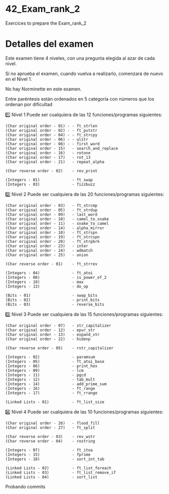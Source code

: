 # 42_Exam_rank_2
Exercices to prepare the Exam_rank_2

# Detalles del examen
Este examen tiene 4 niveles, con una pregunta elegida al azar de cada nivel.

Si no aprueba el examen, cuando vuelva a realizarlo, comenzará de nuevo en el Nivel 1.

No hay Norminette en este examen.

Entre paréntesis están ordenados en 5 categoría con números que los ordenan por dificultad

1️⃣ Nivel 1
Puede ser cualquiera de las 12 funciones/programas siguientes:

    (Char original order - 01) - - ft_strlen
    (Char original order - 02) - - ft_putstr
    (Char original order - 04) - - ft_strcpy
    (Char original order - 06) - - ulstr
    (Char original order - 08) - - first_word
    (Char original order - 15)   - search_and_replace
    (Char original order - 16)   - rotone
    (Char original order - 17)   - rot_13
    (Char original order - 21)   - repeat_alpha

    (Char reverse order - 02)    - rev_print

    (Integers - 01)              - ft_swap
    (Integers - 03)              - fizzbuzz

2️⃣ Nivel 2
Puede ser cualquiera de las 20 funciones/programas siguientes:

    (Char original order - 03)   - ft_strcmp
    (Char original order - 05)   - ft_strdup
    (Char original order - 09)   - last_word
    (Char original order - 10)   - camel_to_snake
    (Char original order - 11)   - snake_to_camel
    (Char original order - 14)   - alpha_mirror
    (Char original order - 18)   - ft_strspn
    (Char original order - 19)   - ft_strcspn
    (Char original order - 20)   - ft_strpbrk
    (Char original order - 23)   - inter
    (Char original order - 24)   - wdmatch
    (Char original order - 25)   - union

    (Char reverse order - 01)    - ft_strrev

    (Integers - 04)              - ft_atoi
    (Integers - 08)              - is_power_of_2
    (Integers - 10)              - max
    (Integers - 13)              - do_op

    (Bits - 01)                  - swap_bits
    (Bits - 02)                  - print_bits
    (Bits - 03)                  - reverse_bits

3️⃣ Nivel 3
Puede ser cualquiera de las 15 funciones/programas siguientes:

    (Char original order - 07)   - str_capitalizer
    (Char original order - 12)   - epur_str
    (Char original order - 13)   - expand_str
    (Char original order - 22)   - hidenp

    (Char reverse order - 05)    - rstr_capitalizer

    (Integers - 02)              - paramsum
    (Integers - 05)              - ft_atoi_base
    (Integers - 06)              - print_hex
    (Integers - 09)              - lcm
    (Integers - 11)              - pgcd
    (Integers - 12)              - tab_mult
    (Integers - 14)              - add_prime_sum
    (Integers - 16)              - ft_range
    (Integers - 17)              - ft_rrange

    (Linked Lists - 01)          - ft_list_size

4️⃣ Nivel 4
Puede ser cualquiera de las 10 funciones/programas siguientes:

    (Char original order - 26)   - flood_fill
    (Char original order - 27)   - ft_split

    (Char reverse order - 03)    - rev_wstr
    (Char reverse order - 04)    - rostring

    (Integers - 07)              - ft_itoa
    (Integers - 15)              - fprime
    (Integers - 18)              - sort_int_tab

    (Linked Lists - 02)          - ft_list_foreach
    (Linked Lists - 03)          - ft_list_remove_if
    (Linked Lists - 04)          - sort_list

Probando commits